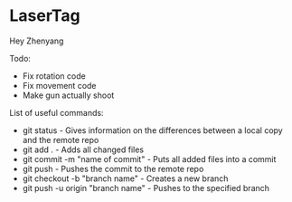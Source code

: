 # LaserTag

Hey Zhenyang

Todo:
- Fix rotation code
- Fix movement code
- Make gun actually shoot

List of useful commands:
- git status - Gives information on the differences between a local copy and the remote repo
- git add . - Adds all changed files
- git commit -m "name of commit" - Puts all added files into a commit
- git push - Pushes the commit to the remote repo
- git checkout -b "branch name" - Creates a new branch
- git push -u origin "branch name" - Pushes to the specified branch
